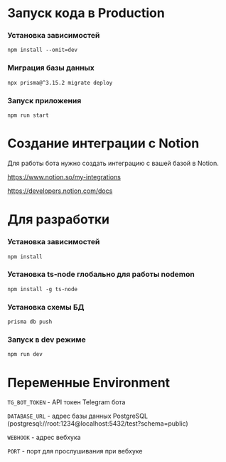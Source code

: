 # Запуск кода в Production
### Установка зависимостей
`npm install --omit=dev`
### Миграция базы данных
`npx prisma@^3.15.2 migrate deploy`
### Запуск приложения
`npm run start`

# Создание интеграции с Notion
Для работы бота нужно создать интеграцию с вашей базой в Notion.

https://www.notion.so/my-integrations

https://developers.notion.com/docs

# Для разработки
### Установка зависимостей
`npm install`
### Установка ts-node глобально для работы nodemon
`npm install -g ts-node`
### Установка схемы БД
`prisma db push`
### Запуск в dev режиме
`npm run dev`

# Переменные Environment
`TG_BOT_TOKEN` - API токен Telegram бота

`DATABASE_URL` - адрес базы данных PostgreSQL (postgresql://root:1234@localhost:5432/test?schema=public)

`WEBHOOK` - адрес вебхука

`PORT` - порт для прослушивания при вебхуке
